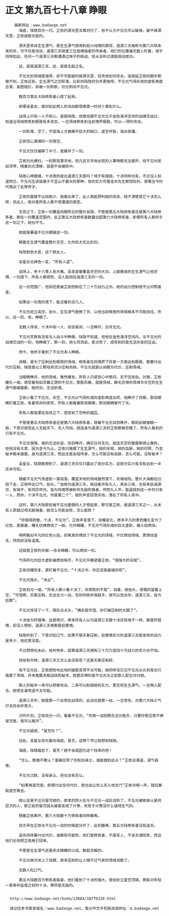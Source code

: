 # 正文 第九百七十八章 睁眼
        最新网址：www.badaoge.net
          海底，陆隐目光一闪，芷依的源天罡太难对付了，他不认为不见光可以破掉，破不掉源天罡，芷依就是无敌的。
      
          源天罡来自生生源气，是生生源气使用到如火纯情的表现，道源三天被称为第六大陆未来的天，可不仅是说说，道源三天就是三位祖境强者的传承者，他们的位置被无数人盯着，域子同样如此，任何一个道源三天都遭遇过域子的挑战，但从没听过谁能挑战成功。
      
          这，就是道源三天，这，就是无敌之名。
      
          不见光的场域是强悍，却不可能破的掉源天罡，任凭他如何攻击，连拖延芷依的脚步都做不到，芷依近前，生生源气之剑斩落，比斩向陆隐的剑术更强悍，不见光气场形成的虚影再度合掌，妄图阻拦，却被一剑斩断，剑光刺向不见光。
      
          数百万第五大陆修炼者心提了起来。
      
          即便采星女，面对如此两人的决战都很难第一时间卜算到什么。
      
          战场上只有一人不担心，就是陆隐，他曾经跟不见光位于金色海洋空间的战魂交战过，知道当场域修炼到极致有多变态，一旦场域修炼到当前境界极致，可以——预判攻击。
      
          一剑斩落，空了，宇宙海上方被撕开巨大的缺口，虚空开裂，海水倒灌。
      
          芷依信心满满的一剑落空。
      
          不见光仅仅偏移了半寸，就躲开了一剑。
      
          芷依剑光横扫，一刹那笼罩天地，但凡这方天地出现的人事物都无法避开，但不见光犹如浮萍，随着剑光漂移，就是不会被砍中。
      
          陆隐心神震撼，十决真的就比道源三天差吗？域子有强弱，十决同样也有，不过没人知道而已，不见光应该就属于不显山不露水的那种，他的实力可是连木先生都惊叹的，感慨当今时代竟出了此等奇才。
      
          芷依的震撼不比陆隐少，她看出来了，此人竟能预判她的攻击，她不清楚其它十决怎么样，但此人，绝对是所有人都不想遭遇的类型。
      
          无奈之下，芷依一剑覆盖肉眼所见的整片战场，不管是第五大陆修炼者还是第六大陆修炼者，都在一剑覆盖范围内，反正第五大陆修炼者数量远超第六大陆修炼者，即便所有人都死于这一剑之下，她也不亏。
      
          她就是要逼不见光硬接这一剑。
      
          眼看生生源气覆盖整片天空，化作巨大无比的剑。
      
          陆隐脸色大变，这个疯女人。
      
          采星女也神色一变，“所有人退”。
      
          战场上，老十六等人张大嘴，呆呆望着覆盖天空的大剑，上面裹挟的生生源气让他恐惧，一剑落下，所有人都得死，没人能挡住道源三天的一剑。
      
          这一剑范围广，但却还是被芷依控制在了二十万战力之内，她的战力控制绝不比印照者差。
      
          如果这一剑真的落下，能活着的没几人。
      
          不见光屹立高空，抬头，生生源气替换了天，以他当前释放的场域根本不可能挡住，所以，这一刻，他，睁眼了。
      
          无数人传说，十决中有一人，双目紧闭，一旦睁开，日月无光。
      
          不见光究竟有没有与人战斗中睁眼，陆隐不知道，但他在金色海洋空间内，与不见光的战魂交战的一刻，他睁眼了，那一刻，他七窍流血，差点死了，感受到的是无法形容的压迫。
      
          而今，他终于看到了不见光本人睁眼。
      
          闭眼，是为了压制达到极限的场域，修炼者在同境界下将某一方面达到极致，都要付出代价压制，陆隐曾以三颗戏命流沙压制肉体，不见光就是以闭眼为代价，压制场域。
      
          当眼睛睁开，他的场域，轰然爆发，所有人只感觉心中憋闷，忍不住咳血，对面，芷依瞳孔一缩，感受着宛如风暴之源的不见光，那股风暴，就是场域，肆无忌惮的场域令天空的生生源气都被震散，她的剑，无法斩落。
      
          芷依小看了不见光，天空，不见光以气场形成的虚影再度出现，他睁开了双眼，那双眼睛盯着芷依，有着奇异的感觉，所有人都看着那双眼睛，那双眼睛替代了天。
      
          所有人都笼罩在双目之下，感受到了恐怖的威压。
      
          不管是第五大陆修炼者还是第六大陆修炼者，随着不见光双目睁开，都宛如被催眠一般，下意识感觉此人无敌天下，无人可挡，就连身为道源三天的芷依都被忽略了，所有人看到的只有不见光。
      
          不见光很强，强的无法形容，双目睁开，确实日月无光，就连天空的雷霆都停止轰鸣，但他没有大意，因为至今为止，芷依只施展了生生源气，她的天赋，她的血脉，她的印照，乃至秘术都未施展，身为道源三天，而且还是血祖传承，怎么可能没有血脉，怎么可能，没有秘术？
      
          采星女，陆隐都想到了，道源三天仅仅只露出了部分实力，这部分实力有没有达到一半还未可知。
      
          随着不见光气场虚影一掌拍落，覆盖天地的场域轰然落下，天塌地陷，整片大海都在凹陷下去，芷依呼出口气，抬头，“自成为道源三天，挑战者共有九人，来自三域，也有来自道源宗，有域子，有同宗师兄，皆为同境界被称作无敌的强者，然而九人中，能逼我到这一步的只有一人，而你，十决不见光，你是第二个”，她的声音回荡天地，落在了所有人耳中。
      
          这时，第六大陆那些被不见光震慑的人才想起来，那可是芷依，是道源三天之一，从未有人质疑过得无敌强者，她怎么可能会败，怎么能败？
      
          “你值得骄傲，十决，不见光”，芷依声音落下，双瞳变化，原本平凡的黑色瞳孔变为了红色，紧接着，瞳孔仿佛燃烧了一般，化作精瞳，不见光气场形成的巨大虚影，被火焰燃烧。
      
          明明看似平凡的红色火焰，却竟真的燃烧了不见光的场域，不仅燃烧场域，更燃烧虚无，然而却没有温度。
      
          这就是芷依的天赋——赤炎精瞳，可以燃烧一切。
      
          气场所化的巨大虚影被燃烧殆尽，不见光平静望着芷依，“很强大的天赋”。
      
          芷依双瞳恢复，紧盯着不见光，“十决之中，你应该是最强的吧”。
      
          不见光摇头，“未必”。
      
          芷依目光一缩，“所有人都小看十决了，尚荣败的不冤”，说着，她抬头，感慨的望着上空，“可惜啊，天象压制，无法全力一战，否则你绝非我敌手，我可以告诉你，道源三天，皆为启蒙”。
      
          不见光惊讶了一下，随后点点头，“确实挺可惜，你们被压制的太狠了”。
      
          十决皆为狩猎境，这是常识，原本所有人以为道源三天跟十决还有域子一样，都是狩猎境，却没人想到，道源三天竟都是启蒙境。
      
          陆隐听到了，下意识松口气，如果不是天象压制，启蒙境实力的道源三天能发挥的战力是多少，他还真没底。
      
          不过想想也未必，他外物多，就算道源三天拥有三十万乃至四十万战力的实力也不怕。
      
          但他有外物，道源三天又怎么会没有呢？还是天象压制好。
      
          有不见光在，芷依想抢夺此地的磁极变得不太可能，她同样没忘记不见光从头到尾也只施展了场域，并未施展天赋战技和秘术，她更忌惮的是不见光与之前那人配合对付她。
      
          那人的秘术一来可以转移攻击，二来可以削弱她的实力，更无视生生源气，一旦两人配合，她想全身而退不太可能。
      
          道源三天中，她是第一个出现在战场的，此战也是第一战，一旦受伤，对第六大陆士气打击将会非常大。
      
          沉吟片刻，芷依目光一闪，看着不见光，“你我一战短期无法分胜负，只要你答应我不再冒充我，我可以离开”。
      
          不见光疑惑，“冒充你？”。
      
          远处，采星女目光看向海底，冒充，这两个字让她想到陆隐。
      
          海底，陆隐尴尬了，冒充？她不会就因为这个找来的吧！
      
          “怎么，敢做不敢认？雷暴区除了你和白骑士，谁能做到这点？”芷依淡漠道，语气森寒。
      
          不见光沉默，没有承认，但也没有否认。
      
          “如果再冒充我，即便付出任何代价，我也会让你上天入地无门”芷依冷喝一声，随后撕裂虚空离去。
      
          她认定是不见光冒充她的，原本的怒火在与不见光一战后消失了，不见光被她承认是同层次的人，那之前的冒充就从被耍变成了计策，失败于计策没什么值得生气的。
      
          随着芷依离开，第六大陆数十万修炼者同样撤离。
      
          双方早在芷依与不见光一战的时候就分开了，此刻撤离，第五大陆修炼者没有追杀。
      
          追杀同样要付出代价，谁都有可能死，他们是修炼者，不是军人，不会无谓找死，而且他们也怕把芷依再引回来。
      
          不管是生生源气还是赤炎精瞳的火焰，都挺无解的。
      
          不见光再次闭上了双眼，原本压抑的让人喘不过气来的场域消散了。
      
          无数人松口气。
      
          第五大陆数百万修炼者振奋，他们看到了十决的强大，曾经屹立星空顶端，拥有对年轻一辈审判监督之权的十决，果然是无敌的。
      
      
      http://www.badaoge.net/book/13084/10776320.html
      
      请记住本书首发域名：www.badaoge.net。笔尖中文手机版阅读网址：m.badaoge.net